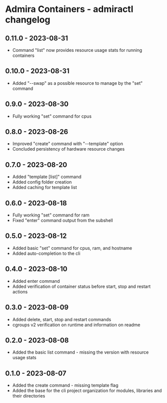 # Admira Containers - admiractl changelog

## 0.11.0 - 2023-08-31

* Command "list" now provides resource usage stats for running containers

## 0.10.0 - 2023-08-31

* Added "--swap" as a possible resource to manage by the "set" command

## 0.9.0 - 2023-08-30

* Fully working "set" command for cpus

## 0.8.0 - 2023-08-26

* Improved "create" command with "--template" option
* Concluded persistency of hardware resource changes

## 0.7.0 - 2023-08-20

* Added "template [list]" command
* Added config folder creation
* Added caching for template list

## 0.6.0 - 2023-08-18

* Fully working "set" command for ram
* Fixed "enter" command output from the subshell

## 0.5.0 - 2023-08-12

* Added basic "set" command for cpus, ram, and hostname
* Added auto-completion to the cli

## 0.4.0 - 2023-08-10

* Added enter command
* Added verification of container status before start, stop and restart actions

## 0.3.0 - 2023-08-09

* Added delete, start, stop and restart commands
* cgroups v2 verification on runtime and information on readme

## 0.2.0 - 2023-08-08

* Added the basic list command - missing the version with resource usage stats

## 0.1.0 - 2023-08-07

* Added the create command - missing template flag
* Added the base for the cli project organization for modules, libraries and their directories
